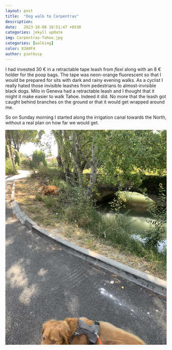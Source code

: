```yaml
---
layout: post
title:  "Dog walk to Carpentras"
description:
date:   2023-10-08 10:51:47 +0530
categories: jekyll update
img: Carpentras-Tahoe.jpg
categories: [walking]
color: 03A9F4
author: pietkuip
---
```


I had invested 30 € in a retractable tape leash from _flexi_ along with an 8 € holder for the poop bags. The tape was neon-orange 
fluorescent so that I would be prepared for sits with dark and rainy evening walks. As a cyclist I really hated those invisible
leashes from pedestrians to almost-invisible black dogs. Milo in Geneva had a retractable leash and I thought that it might 
it make easier to walk Tahoe. Indeed it did. No more that the leash got caught behind branches on the ground or that it 
would get wrapped around me.

So on Sunday morning I started along the irrigation canal towards the North, without a real plan on how far we would get.

![Tahou entering Carpentras](../images-hq/IMG_5957.jpeg)


